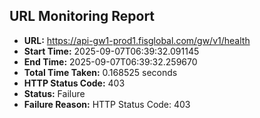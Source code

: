 ## URL Monitoring Report

- **URL:** https://api-gw1-prod1.fisglobal.com/gw/v1/health
- **Start Time:** 2025-09-07T06:39:32.091145
- **End Time:** 2025-09-07T06:39:32.259670
- **Total Time Taken:** 0.168525 seconds
- **HTTP Status Code:** 403
- **Status:** Failure
- **Failure Reason:** HTTP Status Code: 403
